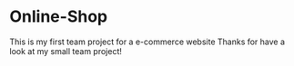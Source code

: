 # Online-Shop
This is my first team project for a e-commerce website
Thanks for have a look at my small team project!
